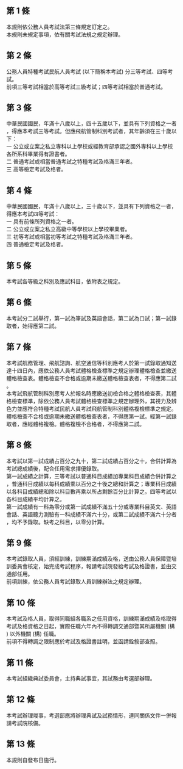 第 1 條
-------
本規則依公務人員考試法第三條規定訂定之。  
本規則未規定事項，依有關考試法規之規定辦理。

第 2 條
-------
公務人員特種考試民航人員考試 (以下簡稱本考試) 分三等考試、四等考  
試。  
前項三等考試相當於高等考試三級考試；四等考試相當於普通考試。

第 3 條
-------
中華民國國民，年滿十八歲以上，四十五歲以下，並具有下列資格之一者  
，得應本考試三等考試。但應飛航管制科別考試者，其年齡須在三十歲以  
下：  
一  公立或立案之私立專科以上學校或經教育部承認之國外專科以上學校  
    各所系科畢業得有證書者。  
二  普通考試或相當普通考試之特種考試及格滿三年者。  
三  高等檢定考試及格者。

第 4 條
-------
中華民國國民，年滿十八歲以上，三十歲以下，並具有下列資格之一者，  
得應本考試四等考試：  
一  具有前條所列資格之一者。  
二  公立或立案之私立高級中等學校以上學校畢業者。  
三  初等考試或相當初等考試之特種考試及格滿三年者。  
四  普通檢定考試及格者。

第 5 條
-------
本考試各等級之科別及應試科目，依附表之規定。

第 6 條
-------
本考試分二試舉行，第一試為筆試及英語會話，第二試為口試；第一試錄  
取者，始得應第二試。

第 7 條
-------
本考試航務管理、飛航諮詢、航空通信等科別應考人於第一試錄取通知送   
達十四日內，應依公務人員考試體格檢查標準之規定辦理體格檢查並繳送   
體格檢查表。體格檢查不合格或逾期未繳送體格檢查表者，不得應第二試   
。                                                                 
本考試飛航管制科別應考人於報名時應繳送初檢合格之體格檢查表，其體   
格檢查標準，除依公務人員考試體格檢查標準之規定辦理外，其視力及辨   
色力並應符合特種考試民航人員考試飛航管制科別體格複檢標準之規定。   
體格檢查不合格或逾期未繳送體格檢查表者，不得應第一試。經第一試錄   
取者，應經體格複檢。體格複檢不合格者，不得應第二試。

第 8 條
-------
本考試以第一試成績占百分之九十，第二試成績占百分之十，合併計算為  
考試總成績後，配合任用需求擇優錄取。  
第一試成績之計算，三等考試以普通科目成績加專業科目成績合併計算之  
，普通科目成績以每科成績乘以百分之十後之總和計算之；專業科目成績  
以各科目成績總和除以科目數再乘以所占剩餘百分比計算之。四等考試以  
各科目成績平均計算之。  
第一試成績有一科為零分或第一試成績不滿五十分或專業科目英文、英語  
會話、英語聽力測驗有一科成績不滿六十分，或第二試成績不滿六十分者  
，均不予錄取。缺考之科目，以零分計算。

第 9 條
-------
本考試錄取人員，須經訓練，訓練期滿成績及格，送由公務人員保障暨培  
訓委員會核定，始完成考試程序，報請考試院發給考試及格證書，並由交  
通部任用。  
前項訓練，依公務人員考試錄取人員訓練辦法之規定辦理。

第 10 條
--------
本考試及格人員，取得同職組各職系之任用資格，訓練期滿成績及格取得  
考試及格資格之日起，實際任職六年內不得轉調交通部暨其所屬機關 (構  
) 以外機關 (構) 任職。  
前項不得轉調之限制應於考試及格證書註明，並函請銓敘部查照。

第 11 條
--------
本考試組織典試委員會，主持典試事宜，其試務由考選部辦理。

第 12 條
--------
本考試辦理竣事，考選部應將辦理典試及試務情形，連同關係文件一併報  
請考試院核備。

第 13 條
--------
本規則自發布日施行。

